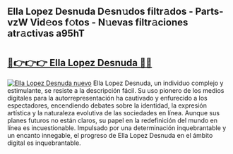 ## Ella Lopez Desnuda D𝚎sn𝚞dos filtr𝚊dos - Parts-vzW Vid𝚎os f𝚘tos - N𝚞evas filtr𝚊ciones atr𝚊ctivas a95hT

# <h2><a href="http://mb3lbe.tromn.icu/?c=Ella+Lopez+Desnuda">🔗👉👉👉 Ella Lopez Desnuda 🔗🔗</a></h2>

[![Ella Lopez Desnuda nuevo](https://i.imgur.com/pEAQMta.gif)](http://mb3lbe.tromn.icu/?c=Ella+Lopez+Desnuda)
Ella Lopez Desnuda, un individuo complejo y estimulante, se resiste a la descripción fácil. Su uso pionero de los medios digitales para la autorrepresentación ha cautivado y enfurecido a los espectadores, encendiendo debates sobre la identidad, la expresión artística y la naturaleza evolutiva de las sociedades en línea. Aunque sus planes futuros no están claros, su papel en la redefinición del mundo en línea es incuestionable. Impulsado por una determinación inquebrantable y un encanto innegable, el progreso de Ella Lopez Desnuda en el ámbito digital es inquebrantable.
